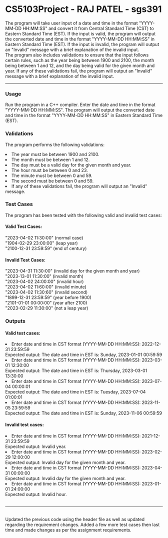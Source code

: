 # CS5103Project - RAJ PATEL - sgs391
The program will take user input of a date and time in the format "YYYY-MM-DD HH:MM:SS" and convert it from Central Standard Time (CST) to Eastern Standard Time (EST). If the input is valid, the program will output the converted date and time in the format "YYYY-MM-DD HH:MM:SS" in Eastern Standard Time (EST). If the input is invalid, the program will output an "Invalid" message with a brief explanation of the invalid input.
<br>
The program also includes validations to ensure that the input follows certain rules, such as the year being between 1900 and 2100, the month being between 1 and 12, and the day being valid for the given month and year. If any of these validations fail, the program will output an "Invalid" message with a brief explanation of the invalid input.
<br><hr>
### Usage
Run the program in a C++ compiler.
Enter the date and time in the format "YYYY-MM-DD HH:MM:SS".
The program will output the converted date and time in the format "YYYY-MM-DD HH:MM:SS" in Eastern Standard Time (EST).


### Validations
The program performs the following validations:
<li> The year must be between 1900 and 2100. </li>
<li> The month must be between 1 and 12.</li>
<li>The day must be a valid day for the given month and year.</li>
<li>The hour must be between 0 and 23.</li>
<li>The minute must be between 0 and 59.</li>
<li>The second must be between 0 and 59.</li>
<li>If any of these validations fail, the program will output an "Invalid" message.</li>


### Test Cases
The program has been tested with the following valid and invalid test cases:

#### Valid Test Cases:

"2023-04-02 11:30:00" (normal case)<br>
"1904-02-29 23:00:00" (leap year)<br>
"2100-12-31 23:59:59" (end of century)<br>

#### Invalid Test Cases:

"2023-04-31 11:30:00" (invalid day for the given month and year)<br>
"2023-13-01 11:30:00" (invalid month)<br>
"2023-04-02 24:00:00" (invalid hour)<br>
"2023-04-02 11:60:00" (invalid minute)<br>
"2023-04-02 11:30:60" (invalid second)<br>
"1899-12-31 23:59:59" (year before 1900)<br>
"2101-01-01 00:00:00" (year after 2100)<br>
"2023-02-29 11:30:00" (not a leap year)<br>

### Outputs

#### Valid test cases:
<li>
Enter date and time in CST format (YYYY-MM-DD HH:MM:SS): 2022-12-31 23:59:59<br>
Expected output: The date and time in EST is: Sunday, 2023-01-01 00:59:59
</li>
<li>
Enter date and time in CST format (YYYY-MM-DD HH:MM:SS): 2023-03-01 12:30:00<br>
Expected output: The date and time in EST is: Thursday, 2023-03-01 13:30:00
</li>
<li>
Enter date and time in CST format (YYYY-MM-DD HH:MM:SS): 2023-07-04 00:00:01<br>
Expected output: The date and time in EST is: Tuesday, 2023-07-04 01:00:01
</li>
<li>
Enter date and time in CST format (YYYY-MM-DD HH:MM:SS): 2023-11-05 23:59:59<br>
Expected output: The date and time in EST is: Sunday, 2023-11-06 00:59:59
</li>

#### Invalid test cases:
<li>
Enter date and time in CST format (YYYY-MM-DD HH:MM:SS): 2021-12-31 23:59:59<br>
Expected output: Invalid year.
</li>
<li>
Enter date and time in CST format (YYYY-MM-DD HH:MM:SS): 2023-02-29 12:00:00<br>
Expected output: Invalid day for the given month and year.
</li>
<li>
Enter date and time in CST format (YYYY-MM-DD HH:MM:SS): 2023-04-31 00:00:00<br>
Expected output: Invalid day for the given month and year.
</li>
<li>
Enter date and time in CST format (YYYY-MM-DD HH:MM:SS): 2023-01-01 24:00:00<br>
Expected output: Invalid hour.
  </li>
<br><hr><br>
Updated the previous code using the <ctime> header file as well as updated regarding the requirement changes. Added a few more test cases then last time and made changes as per the assignment requirements.